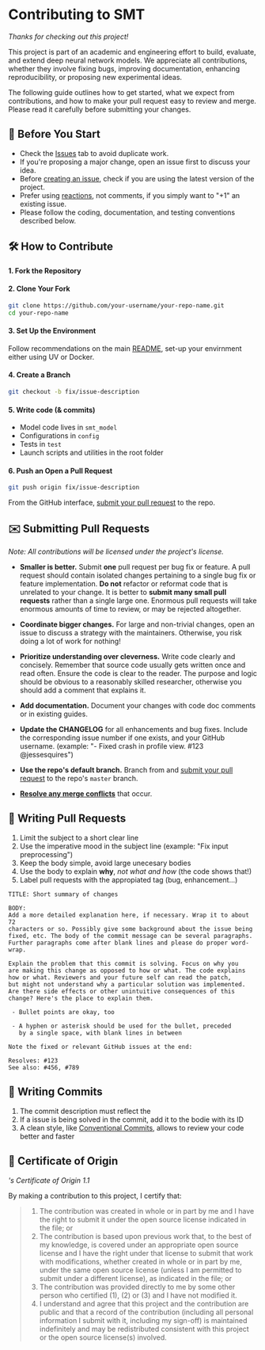 # Contributing to SMT

*Thanks for checking out this project!*

This project is part of an academic and engineering effort to build, evaluate, and extend deep 
neural network models. We appreciate all contributions, whether they involve fixing bugs, 
improving documentation, enhancing reproducibility, or proposing new experimental ideas.

The following guide outlines how to get started, what we expect from contributions, and 
how to make your pull request easy to review and merge. Please read it carefully before 
submitting your changes.

## :pushpin: Before You Start

- Check the [Issues](https://github.com/antoniorv6/SMT/issues) tab to avoid duplicate work.
- If you're proposing a major change, open an issue first to discuss your idea.
- Before [creating an issue](https://help.github.com/en/github/managing-your-work-on-github/creating-an-issue), check if you are using the latest version of the project.
- Prefer using [reactions](https://github.blog/2016-03-10-add-reactions-to-pull-requests-issues-and-comments/), not comments, if you simply want to "+1" an existing issue.
- Please follow the coding, documentation, and testing conventions described below.

## :hammer_and_wrench: How to Contribute

#### 1. Fork the Repository
#### 2. Clone Your Fork

```bash
git clone https://github.com/your-username/your-repo-name.git
cd your-repo-name
```

#### 3. Set Up the Environment

Follow recommendations on the main [README](https://github.com/antoniorv6/SMT/#project-setup), set-up your envirnment either using UV or Docker.

#### 4. Create a Branch

```bash
git checkout -b fix/issue-description
```

#### 5. Write code (& commits)

- Model code lives in `smt_model`
- Configurations in `config`
- Tests in `test`
- Launch scripts and utilities in the root folder

#### 6. Push an Open a Pull Request

```bash
git push origin fix/issue-description
```

From the GitHub interface, [submit your pull request](https://help.github.com/en/github/collaborating-with-issues-and-pull-requests/creating-a-pull-request-from-a-fork) to the repo.

## :envelope: Submitting Pull Requests

*Note: All contributions will be licensed under the project's license.*

- **Smaller is better.** Submit **one** pull request per bug fix or feature. A pull request should contain isolated changes pertaining to a single bug fix or feature implementation. **Do not** refactor or reformat code that is unrelated to your change. It is better to **submit many small pull requests** rather than a single large one. Enormous pull requests will take enormous amounts of time to review, or may be rejected altogether. 

- **Coordinate bigger changes.** For large and non-trivial changes, open an issue to discuss a strategy with the maintainers. Otherwise, you risk doing a lot of work for nothing!

- **Prioritize understanding over cleverness.** Write code clearly and concisely. Remember that source code usually gets written once and read often. Ensure the code is clear to the reader. The purpose and logic should be obvious to a reasonably skilled researcher, otherwise you should add a comment that explains it.

- **Add documentation.** Document your changes with code doc comments or in existing guides.

- **Update the CHANGELOG** for all enhancements and bug fixes. Include the corresponding issue number if one exists, and your GitHub username. (example: "- Fixed crash in profile view. #123 @jessesquires")

- **Use the repo's default branch.** Branch from and [submit your pull request](https://help.github.com/en/github/collaborating-with-issues-and-pull-requests/creating-a-pull-request-from-a-fork) to the repo's `master` branch.

- **[Resolve any merge conflicts](https://help.github.com/en/github/collaborating-with-issues-and-pull-requests/resolving-a-merge-conflict-on-github)** that occur.

## :memo: Writing Pull Requests

1. Limit the subject to a short clear line
1. Use the imperative mood in the subject line (example: "Fix input preprocessing")
1. Keep the body simple, avoid large unecesary bodies
1. Use the body to explain **why**, *not what and how* (the code shows that!)
1. Label pull requests with the appropiated tag (bug, enhancement...)

```
TITLE: Short summary of changes

BODY:
Add a more detailed explanation here, if necessary. Wrap it to about 72
characters or so. Possibly give some background about the issue being
fixed, etc. The body of the commit message can be several paragraphs.
Further paragraphs come after blank lines and please do proper word-wrap.

Explain the problem that this commit is solving. Focus on why you
are making this change as opposed to how or what. The code explains 
how or what. Reviewers and your future self can read the patch, 
but might not understand why a particular solution was implemented.
Are there side effects or other unintuitive consequences of this
change? Here's the place to explain them.

 - Bullet points are okay, too

 - A hyphen or asterisk should be used for the bullet, preceded
   by a single space, with blank lines in between

Note the fixed or relevant GitHub issues at the end:

Resolves: #123
See also: #456, #789
```

## :memo: Writing Commits

1. The commit description must reflect the
1. If a issue is being solved in the commit, add it to the bodie with its ID
1. A clean style, like [Conventional Commits](https://www.conventionalcommits.org/en/v1.0.0/#summary), allows to review your code better and faster

## :medal_sports: Certificate of Origin

*'s Certificate of Origin 1.1*

By making a contribution to this project, I certify that:

> 1. The contribution was created in whole or in part by me and I have the right to submit it under the open source license indicated in the file; or
> 1. The contribution is based upon previous work that, to the best of my knowledge, is covered under an appropriate open source license and I have the right under that license to submit that work with modifications, whether created in whole or in part by me, under the same open source license (unless I am permitted to submit under a different license), as indicated in the file; or
> 1. The contribution was provided directly to me by some other person who certified (1), (2) or (3) and I have not modified it.
> 1. I understand and agree that this project and the contribution are public and that a record of the contribution (including all personal information I submit with it, including my sign-off) is maintained indefinitely and may be redistributed consistent with this project or the open source license(s) involved.
